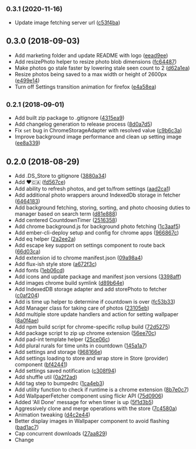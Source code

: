 ## <small>0.3.1 (2020-11-16)</small>

* Update image fetching server url ([c53f4ba](https://github.com/chadian/vorfreude/commit/c53f4ba))



## 0.3.0 (2018-09-03)

* Add marketing folder and update README with logo ([eead9ee](https://github.com/chadian/vorfreude/commit/eead9ee))
* Add resizePhoto helper to resize photo blob dimensions ([fc64487](https://github.com/chadian/vorfreude/commit/fc64487))
* Make photos go stale faster by lowering stale seen count to 2 ([d62a1ea](https://github.com/chadian/vorfreude/commit/d62a1ea))
* Resize photos being saved to a max width or height of 2600px ([e499e14](https://github.com/chadian/vorfreude/commit/e499e14))
* Turn off Settings transition animation for firefox ([e4a58ea](https://github.com/chadian/vorfreude/commit/e4a58ea))



## <small>0.2.1 (2018-09-01)</small>

* Add built zip package to .gitignore ([4315ea9](https://github.com/chadian/vorfreude/commit/4315ea9))
* Add changelog generation to release process ([8d0a7d5](https://github.com/chadian/vorfreude/commit/8d0a7d5))
* Fix `set` bug in ChromeStorageAdapter with resolved value ([c9b6c3a](https://github.com/chadian/vorfreude/commit/c9b6c3a))
* Improve background image performance and clean up setting image ([ee8a339](https://github.com/chadian/vorfreude/commit/ee8a339))



## 0.2.0 (2018-08-29)

* Add .DS_Store to gitignore ([3880a34](https://github.com/chadian/vorfreude/commit/3880a34))
* Add ❤️🇨🇦 ([fd567ce](https://github.com/chadian/vorfreude/commit/fd567ce))
* Add ability to refresh photos, and get to/from settings ([aad2ca1](https://github.com/chadian/vorfreude/commit/aad2ca1))
* Add additional photo wrappers around IndexedDb storage in fetcher ([6464183](https://github.com/chadian/vorfreude/commit/6464183))
* Add background fetching, storing, sorting, and photo choosing duties to manager based on search term ([d81e888](https://github.com/chadian/vorfreude/commit/d81e888))
* Add centered CountdownTimer ([2516358](https://github.com/chadian/vorfreude/commit/2516358))
* Add chrome background.js for background photo fetching ([1c3aaf5](https://github.com/chadian/vorfreude/commit/1c3aaf5))
* Add ember-cli-deploy setup and config for chrome apps ([966867c](https://github.com/chadian/vorfreude/commit/966867c))
* Add eq helper ([2a2ee2a](https://github.com/chadian/vorfreude/commit/2a2ee2a))
* Add escape key support on settings component to route back ([66d03ca](https://github.com/chadian/vorfreude/commit/66d03ca))
* Add extension id to chrome manifest.json ([09a98a4](https://github.com/chadian/vorfreude/commit/09a98a4))
* Add flux-ish style store ([a672f3c](https://github.com/chadian/vorfreude/commit/a672f3c))
* Add fonts ([1eb06cd](https://github.com/chadian/vorfreude/commit/1eb06cd))
* Add icons and update package and manifest json versions ([3398aff](https://github.com/chadian/vorfreude/commit/3398aff))
* Add images chrome build symlink ([d89b64e](https://github.com/chadian/vorfreude/commit/d89b64e))
* Add IndexedDB storage adapter and add storePhoto to fetcher ([c0af204](https://github.com/chadian/vorfreude/commit/c0af204))
* Add is time up helper to determine if countdown is over ([fc53b33](https://github.com/chadian/vorfreude/commit/fc53b33))
* Add Manager class for taking care of photos ([23105eb](https://github.com/chadian/vorfreude/commit/23105eb))
* Add multiple store update handlers and action for setting wallpaper ([8a0f4ae](https://github.com/chadian/vorfreude/commit/8a0f4ae))
* Add npm build script for chrome-specific rollup build ([72d5275](https://github.com/chadian/vorfreude/commit/72d5275))
* Add package script to zip up chrome extension ([56ee70c](https://github.com/chadian/vorfreude/commit/56ee70c))
* Add pad-int template helper ([25ce06c](https://github.com/chadian/vorfreude/commit/25ce06c))
* Add plural rurals for time units in countdown ([145a1a7](https://github.com/chadian/vorfreude/commit/145a1a7))
* Add settings and storage ([968166e](https://github.com/chadian/vorfreude/commit/968166e))
* Add settings loading to store and wrap store in Store (provider) component ([bf42441](https://github.com/chadian/vorfreude/commit/bf42441))
* Add settings saved notification ([c308f94](https://github.com/chadian/vorfreude/commit/c308f94))
* Add shuffle util ([0a2f2ad](https://github.com/chadian/vorfreude/commit/0a2f2ad))
* Add tag step to bumpedrc ([1ca4eb3](https://github.com/chadian/vorfreude/commit/1ca4eb3))
* Add utility function to check if runtime is a chrome extension ([8b7e0c7](https://github.com/chadian/vorfreude/commit/8b7e0c7))
* Add WallpaperFetcher component using flickr API ([75d0906](https://github.com/chadian/vorfreude/commit/75d0906))
* Added 'All Done' message for when timer is up ([5f1d3b5](https://github.com/chadian/vorfreude/commit/5f1d3b5))
* Aggressively clone and merge operations with the store ([7c4580a](https://github.com/chadian/vorfreude/commit/7c4580a))
* Animation tweaking ([d4c2e44](https://github.com/chadian/vorfreude/commit/d4c2e44))
* Better display images in Wallpaper component to avoid flashing ([bad1ac7](https://github.com/chadian/vorfreude/commit/bad1ac7))
* Cap concurrent downloads ([27aa829](https://github.com/chadian/vorfreude/commit/27aa829))
* Change <title/> to vorfreude ([1a59f47](https://github.com/chadian/vorfreude/commit/1a59f47))
* Change behaviour to give photo to browser if a fresh or cached one is not available ([5e6063f](https://github.com/chadian/vorfreude/commit/5e6063f))
* Change fetcher to query from a vorfreude-server endpoint ([a30ee7a](https://github.com/chadian/vorfreude/commit/a30ee7a))
* Change settings save to use store action ([c561691](https://github.com/chadian/vorfreude/commit/c561691))
* Check environment configuration type before using in fetcher ([2287209](https://github.com/chadian/vorfreude/commit/2287209))
* Clean previous search terms photos and refactor workflow for manager housekeeping ([26d1c4a](https://github.com/chadian/vorfreude/commit/26d1c4a))
* Clean up environment config ([f852ca8](https://github.com/chadian/vorfreude/commit/f852ca8))
* Clean up paths and filenames ([aea1ab7](https://github.com/chadian/vorfreude/commit/aea1ab7))
* Configure stylesheet with css variables for various font themes ([2416a43](https://github.com/chadian/vorfreude/commit/2416a43))
* CSS tweaks: no selection/highlighting, default background gradient ([859681a](https://github.com/chadian/vorfreude/commit/859681a))
* Fill 0 entries in interval and skim dead time ([61a6796](https://github.com/chadian/vorfreude/commit/61a6796))
* Filter photos that have already been stored in the db from being downloaded again ([56e6c26](https://github.com/chadian/vorfreude/commit/56e6c26))
* Fix bug to pull countdown message from store ([5ad03ea](https://github.com/chadian/vorfreude/commit/5ad03ea))
* Fix fetcher filter for high quality images ([0c021a0](https://github.com/chadian/vorfreude/commit/0c021a0))
* Fix issue with ChromeStorageAdapter get and non-existent keys ([ad0743d](https://github.com/chadian/vorfreude/commit/ad0743d))
* Fix save settings notification to trigger on every button or form submit action ([a5b96b9](https://github.com/chadian/vorfreude/commit/a5b96b9))
* Fix store and storge adapter bug ([63bb9b9](https://github.com/chadian/vorfreude/commit/63bb9b9))
* Fix tests ([5ef669d](https://github.com/chadian/vorfreude/commit/5ef669d))
* Handle exceptions with promise rejection in ChromeStorageAdapter ([73d61b8](https://github.com/chadian/vorfreude/commit/73d61b8))
* Implement ChromeStorageAdapter to use chrome extension storage ([387b070](https://github.com/chadian/vorfreude/commit/387b070))
* Increase wallpaper -> settings background transition performance ([8a7ad44](https://github.com/chadian/vorfreude/commit/8a7ad44))
* Initial Commit from Ember CLI v3.1.4 ([fc0e6cf](https://github.com/chadian/vorfreude/commit/fc0e6cf))
* Linting fixes ([ba6c7f3](https://github.com/chadian/vorfreude/commit/ba6c7f3))
* Load settings and propagate values to child components ([5693017](https://github.com/chadian/vorfreude/commit/5693017))
* Make distinction between filter downloaded photos and previously downloaded photos ([d32c0b7](https://github.com/chadian/vorfreude/commit/d32c0b7))
* Move photo fetch by search term to a rawFetch function ([b8f24a5](https://github.com/chadian/vorfreude/commit/b8f24a5))
* Move replenish specifics to fetcher ([a11064b](https://github.com/chadian/vorfreude/commit/a11064b))
* Move URL used for fetching into fetcher.js directly to avoid config/environment bug ([202f88b](https://github.com/chadian/vorfreude/commit/202f88b))
* Open new tab with chrome browser action icon ([d2e1a71](https://github.com/chadian/vorfreude/commit/d2e1a71))
* Put the countdown message on top of image search terms in Settings ([e287cbf](https://github.com/chadian/vorfreude/commit/e287cbf))
* Refactor CountdownTimer to render countdown on didInsertElement ([d859626](https://github.com/chadian/vorfreude/commit/d859626))
* Refactor fetching criteria and add cleaning to manager duties ([d33d7c3](https://github.com/chadian/vorfreude/commit/d33d7c3))
* Refactor to use store directly and clean up a few things ([4ae693c](https://github.com/chadian/vorfreude/commit/4ae693c))
* Refresh store after setting new settings values ([1d11da8](https://github.com/chadian/vorfreude/commit/1d11da8))
* Release 0.1.1 ([43602f3](https://github.com/chadian/vorfreude/commit/43602f3))
* Release 0.2.0 ([8f8cf1a](https://github.com/chadian/vorfreude/commit/8f8cf1a))
* Remove CHANGELOG.md ([cbbad47](https://github.com/chadian/vorfreude/commit/cbbad47))
* Remove Ember tests folder created accidentally ([64aa2a6](https://github.com/chadian/vorfreude/commit/64aa2a6))
* Remove ember-cli-deploy and opt for a regular ember build with npm scripts ([1dd5ed9](https://github.com/chadian/vorfreude/commit/1dd5ed9))
* Remove fingerprinting from production builds ([5c96285](https://github.com/chadian/vorfreude/commit/5c96285))
* Remove refresh button, tweak button styles ([63d3ec4](https://github.com/chadian/vorfreude/commit/63d3ec4))
* Renamed component WallpaperFetcher -> Wallpaper ([8f0cdfe](https://github.com/chadian/vorfreude/commit/8f0cdfe))
* Set chrome manifest to have UNLIMITED STORAGE ([e06f0e6](https://github.com/chadian/vorfreude/commit/e06f0e6))
* Set default settings with store initializers ([864e161](https://github.com/chadian/vorfreude/commit/864e161))
* Set global font-family to body instead of html tag ([9ed5062](https://github.com/chadian/vorfreude/commit/9ed5062))
* Small refactors and clean up to get tslint and test suite to green ([ad5a0dd](https://github.com/chadian/vorfreude/commit/ad5a0dd))
* Small tweaks to settings style and layout ([bf4079b](https://github.com/chadian/vorfreude/commit/bf4079b))
* Swap WallpaperFetcher to use Manager for getting photos ([c3d8ff6](https://github.com/chadian/vorfreude/commit/c3d8ff6))
* Swap zip npm package used for packaging ([afc9e75](https://github.com/chadian/vorfreude/commit/afc9e75))
* Sync .json versions and setup bumped ([46c8f0b](https://github.com/chadian/vorfreude/commit/46c8f0b))
* Tweak UI: tweak button hover and active outline color ([a8418aa](https://github.com/chadian/vorfreude/commit/a8418aa))
* TypeScript type fix and css tweak to remove body scrollbars ([22dfb0e](https://github.com/chadian/vorfreude/commit/22dfb0e))
* UI tweaks, swap emoji for svg igons and removed labels ([1646258](https://github.com/chadian/vorfreude/commit/1646258))
* Update icon to green/blue palette ([966800b](https://github.com/chadian/vorfreude/commit/966800b))
* Update manifest.json with extension options link ([44765ec](https://github.com/chadian/vorfreude/commit/44765ec))
* Update package.json and manfifest.json description ([6a6d08a](https://github.com/chadian/vorfreude/commit/6a6d08a))
* Update styles with better text centering and sizing ([52cb478](https://github.com/chadian/vorfreude/commit/52cb478))
* Uppercase Vorfreude titles, vorfreude -> Vorfreude ([63189b0](https://github.com/chadian/vorfreude/commit/63189b0))
* Use only large flickr images ([0fb7957](https://github.com/chadian/vorfreude/commit/0fb7957))
* Visual overall, mostly with the settings. ([3478091](https://github.com/chadian/vorfreude/commit/3478091))
* Wire Settings to store ([abd3f5e](https://github.com/chadian/vorfreude/commit/abd3f5e))



